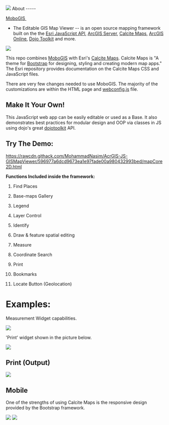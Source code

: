 <img src="media/Image1.jpg">
About
-----

[MoboGIS ](https://rawcdn.githack.com/MohammadNasim/AcrGIS-JS-GISMapViewer/596977a6dcd9673ea1e97fade00a980432993bed/mapCore2D.html)
- The Editable GIS Map Viewer -- is an open source mapping framework
built on the the [Esri JavaScript
API](https://developers.arcgis.com/javascript), [ArcGIS
Server](https://www.esri.com/software/arcgis/arcgisserver), [Calcite
Maps](https://github.com/esri/calcite-maps/), [ArcGIS
Online](https://arcgis.com/), [Dojo Toolkit](https://dojotoolkit.org) and more.


<img src="media/Image2.jpg">

This repo
combines [MoboGIS](https://github.com/MohammadNasim/AcrGIS-JS-GISMapViewer) with
Esri\'s [Calcite Maps](https://github.com/esri/calcite-maps/). Calcite
Maps is \"A theme for [Bootstrap](https://www.getbootstrap.com/) for
designing, styling and creating modern map apps.\" The Esri repository
provides documentation on the Calcite Maps CSS and JavaScript files.

There are very few changes needed to use MoboGIS. The majority of the
customizations are within the HTML page and
[webconfig.js](https://github.com/MohammadNasim/AcrGIS-JS-GISMapViewer/blob/master/js/webConfig.js)
file.

Make It Your Own!
-----------------

This JavaScript web app can be easily editable or used as a Base. It
also demonstrates best practices for modular design and OOP via classes
in JS using dojo\'s
great [dojotoolkit](https://dojotoolkit.org/reference-guide/1.9/dojo/_base/declare.html) API.

Try The Demo:
-------------

<https://rawcdn.githack.com/MohammadNasim/AcrGIS-JS-GISMapViewer/596977a6dcd9673ea1e97fade00a980432993bed/mapCore2D.html>

**Functions Included inside the framework:**

1.  Find Places

2.  Base-maps Gallery

3.  Legend

4.  Layer Control

5.  Identify

6.  Draw & feature spatial editing

7.  Measure

8.  Coordinate Search

9.  Print

10. Bookmarks

11. Locate Button (Geolocation)

Examples:
=========

Measurement Widget capabilities.

<img src="media/image3.jpg">

'Print' widget shown in the picture below.

<img src="media/image4.jpg">

Print (Output)
--------------

<img src="media/image5.jpg">

Mobile
------

One of the strengths of using Calcite Maps is the responsive design
provided by the Bootstrap framework.

<img src="media/image6.jpg">

<img src="media/image7.jpg">
